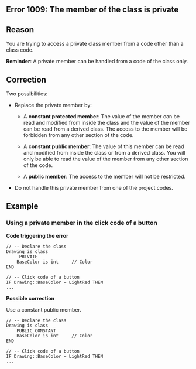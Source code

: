 
## Error 1009: The member of the class is private
			



<a name="NOTE1"></a>
<a name="NOTE1_1"></a>


## Reason
<a name="reason_ELTTEXTE000092"></a>
You are trying to access a private class member from a code other than a class code.

**Reminder**: A private member can be handled from a code of the class only.

<a name="NOTE2"></a>
<a name="NOTE2_1"></a>


## Correction
<a name="correction_ELTTEXTE000116"></a>
Two possibilities:

- Replace the private member by:

	- A **constant protected member**: The value of the member can be read and modified from inside the class and the value of the member can be read from a derived class. The access to the member will be forbidden from any other section of the code.

	- A **constant public member**: The value of this member can be read and modified from inside the class or from a derived class. You will only be able to read the value of the member from any other section of the code.

	- A **public member**: The access to the member will not be restricted.




- Do not handle this private member from one of the project codes.




<a name="NOTE3"></a>
<a name="NOTE3_1"></a>


## Example
<a name="example_ELTTEXTE000140"></a>


### Using a private member in the click code of a button
<a name="using_private_member_the_click_code_button_ELTPARAGRAPHE000034"></a>

**Code triggering the error** 


```wl
// -- Declare the class
Drawing is class
	 PRIVATE
	BaseColor is int	 // Color
END
 
// -- Click code of a button 
IF Drawing::BaseColor = LightRed THEN 
...
```




**Possible correction**

Use a constant public member.


```wl
// -- Declare the class
Drawing is class
	PUBLIC CONSTANT
	BaseColor is int	 // Color
END
 
// -- Click code of a button 
IF Drawing::BaseColor = LightRed THEN
...
```



